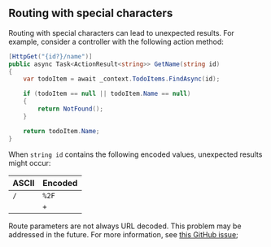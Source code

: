 ## Routing with special characters

Routing with special characters can lead to unexpected results. For example, consider a controller with the following action method:

```csharp
[HttpGet("{id?}/name")]
public async Task<ActionResult<string>> GetName(string id)
{
    var todoItem = await _context.TodoItems.FindAsync(id);

    if (todoItem == null || todoItem.Name == null)
    {
        return NotFound();
    }

    return todoItem.Name;
}
```

When `string id` contains the following encoded values, unexpected results might occur:

| ASCII  | Encoded |
| ----| ---------- |
| `/` | `%2F`  |
| ` ` | `+`  |

Route parameters are not always URL decoded. This problem may be addressed in the future. For more information, see [this GitHub issue](https://github.com/dotnet/aspnetcore/issues/11544);
